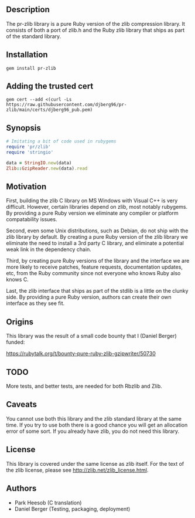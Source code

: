 ## Description
The pr-zlib library is a pure Ruby version of the zlib compression library.
It consists of both a port of zlib.h and the Ruby zlib library that ships as
part of the standard library.

## Installation
`gem install pr-zlib`

## Adding the trusted cert
`gem cert --add <(curl -Ls https://raw.githubusercontent.com/djberg96/pr-zlib/main/certs/djberg96_pub.pem)`

## Synopsis
```ruby
# Imitating a bit of code used in rubygems
require 'pr/zlib'
require 'stringio'

data = StringIO.new(data)
Zlib::GzipReader.new(data).read
```

## Motivation
First, building the zlib C library on MS Windows with Visual C++ is very
difficult. However, certain libraries depend on zlib, most notably rubygems.
By providing a pure Ruby version we eliminate any compiler or platform
compatability issues.

Second, even some Unix distributions, such as Debian, do not ship with
the zlib library by default. By creating a pure Ruby version of the zlib
library we eliminate the need to install a 3rd party C library, and
eliminate a potential weak link in the dependency chain.

Third, by creating pure Ruby versions of the library and the interface we
are more likely to receive patches, feature requests, documentation updates,
etc, from the Ruby community since not everyone who knows Ruby also knows C.

Last, the zlib interface that ships as part of the stdlib is a little on the
clunky side. By providing a pure Ruby version, authors can create their own
interface as they see fit.

## Origins
This library was the result of a small code bounty that I (Daniel Berger) funded:

https://rubytalk.org/t/bounty-pure-ruby-zlib-gzipwriter/50730

## TODO
More tests, and better tests, are needed for both Rbzlib and Zlib.

## Caveats
You cannot use both this library and the zlib standard library at the same
time. If you try to use both there is a good chance you will get an allocation
error of some sort. If you already have zlib, you do not need this library.

## License
This library is covered under the same license as zlib itself. For the text
of the zlib license, please see http://zlib.net/zlib_license.html.

## Authors
* Park Heesob (C translation)
* Daniel Berger (Testing, packaging, deployment)

